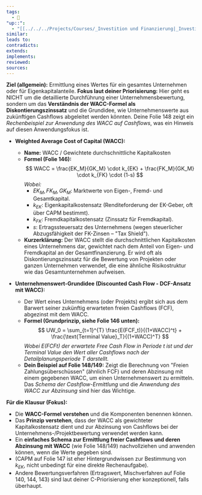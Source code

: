 ```yaml
---
tags:
  - 🌱
"up::":
  - "[[../../../Projects/Courses/_Investition und Finanzierung|_Investition und Finanzierung]]"
similar:
leads to:
contradicts:
extends:
implements:
reviewed:
sources:
---
```

**Ziel (allgemein):** Ermittlung eines Wertes für ein gesamtes Unternehmen oder für Eigenkapitalanteile.
**Fokus laut deiner Priorisierung:** Hier geht es NICHT um die detaillierte Durchführung einer Unternehmensbewertung, sondern um das **Verständnis der WACC-Formel als Diskontierungszinssatz** und die Grundidee, wie Unternehmenswerte aus zukünftigen Cashflows abgeleitet werden könnten. Deine Folie 148 zeigt ein *Rechenbeispiel zur Anwendung des WACC auf Cashflows*, was ein Hinweis auf diesen Anwendungsfokus ist.

*   **Weighted Average Cost of Capital (WACC):**
    *   **Name:** WACC / Gewichtete durchschnittliche Kapitalkosten
    *   **Formel (Folie 146):**
        $$ WACC = \frac{EK_M}{GK_M} \cdot k_{EK} + \frac{FK_M}{GK_M} \cdot k_{FK} \cdot (1-s) $$
        *Wobei:*
        *   $EK_M, FK_M, GK_M$: Marktwerte von Eigen-, Fremd- und Gesamtkapital.
        *   $k_{EK}$: Eigenkapitalkostensatz (Renditeforderung der EK-Geber, oft über CAPM bestimmt).
        *   $k_{FK}$: Fremdkapitalkostensatz (Zinssatz für Fremdkapital).
        *   $s$: Ertragssteuersatz des Unternehmens (wegen steuerlicher Abzugsfähigkeit der FK-Zinsen – "Tax Shield").
    *   **Kurzerklärung:** Der WACC stellt die durchschnittlichen Kapitalkosten eines Unternehmens dar, gewichtet nach dem Anteil von Eigen- und Fremdkapital an der Gesamtfinanzierung. Er wird oft als Diskontierungszinssatz für die Bewertung von Projekten oder ganzen Unternehmen verwendet, die eine ähnliche Risikostruktur wie das Gesamtunternehmen aufweisen.

*   **Unternehmenswert-Grundidee (Discounted Cash Flow - DCF-Ansatz mit WACC):**
    *   Der Wert eines Unternehmens (oder Projekts) ergibt sich aus dem Barwert seiner zukünftig erwarteten freien Cashflows (FCF), abgezinst mit dem WACC.
    *   **Formel (Grundprinzip, siehe Folie 146 unten):**
        $$ UW_0 = \sum_{t=1}^{T} \frac{E(FCF_t)}{(1+WACC)^t} + \frac{\text{Terminal Value}_T}{(1+WACC)^T} $$
        *Wobei E(FCFt) der erwartete Free Cash Flow in Periode t ist und der Terminal Value den Wert aller Cashflows nach der Detailplanungsperiode T darstellt.*
    *   **Dein Beispiel auf Folie 148/149:** Zeigt die Berechnung von "Freien Zahlungsüberschüssen" (ähnlich FCF) und deren Abzinsung mit einem gegebenen WACC, um einen Unternehmenswert zu ermitteln. Das *Schema der Cashflow-Ermittlung* und die *Anwendung des WACC zur Abzinsung* sind hier das Wichtige.

**Für die Klausur (Fokus):**
*   Die **WACC-Formel verstehen** und die Komponenten benennen können.
*   Das **Prinzip verstehen**, dass der WACC als gewichteter Kapitalkostensatz dient und zur Abzinsung von Cashflows bei der Unternehmens-/Projektbewertung verwendet werden kann.
*   Ein **einfaches Schema zur Ermittlung freier Cashflows und deren Abzinsung mit WACC** (wie Folie 148/149) nachvollziehen und anwenden können, wenn die Werte gegeben sind.
*   (CAPM auf Folie 147 ist eher Hintergrundwissen zur Bestimmung von $k_{EK}$, nicht unbedingt für eine direkte Rechenaufgabe).
*   Andere Bewertungsverfahren (Ertragswert, Mischverfahren auf Folie 140, 144, 143) sind laut deiner C-Priorisierung eher konzeptionell, falls überhaupt.
